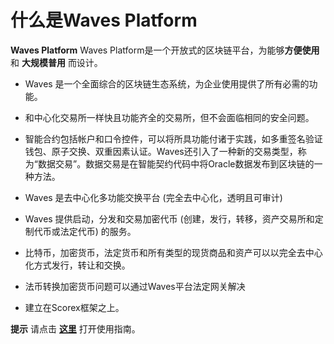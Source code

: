 # 什么是Waves Platform

**Waves Platform** Waves Platform是一个开放式的区块链平台，为能够**方便使用** 和 **大规模普用** 而设计。

* Waves 是一个全面综合的区块链生态系统，为企业使用提供了所有必需的功能。
* 和中心化交易所一样快且功能齐全的交易所，但不会面临相同的安全问题。
* 智能合约包括帐户和口令控件，可以将所具功能付诸于实践，如多重签名验证钱包、原子交换、双重因素认证。Waves还引入了一种新的交易类型，称为“数据交易”。数据交易是在智能契约代码中将Oracle数据发布到区块链的一种方法。

* Waves 是去中心化多功能交换平台 \(完全去中心化，透明且可审计\)
* Waves 提供启动，分发和交易加密代币 \(创建，发行，转移，资产交易所和定制代币或法定代币\) 的服务。
* 比特币，加密货币，法定货币和所有类型的现货商品和资产可以以完全去中心化方式发行，转让和交换。
* 法币转换加密货币问题可以通过Waves平台法定网关解决
* 建立在Scorex框架之上。

**提示** 请点击 [**这里**](/overview/how-to-use-this-guide.md) 打开使用指南。
